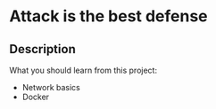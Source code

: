 # Attack is the best defense

## Description
What you should learn from this project:
- Network basics
- Docker
